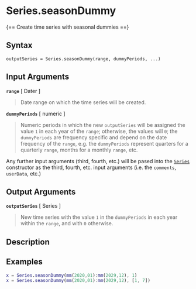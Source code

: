 # Series.seasonDummy

{== Create time series with seasonal dummies ==}


## Syntax

    outputSeries = Series.seasonDummy(range, dummyPeriods, ...)


## Input Arguments

__`range`__ [ Dater ]
>
> Date range on which the time series will be created.
>

__`dummyPeriods`__ [ numeric ]
>
> Numeric periods in which the new `outputSeries` will be assigned the
> value `1` in each year of the `range`; otherwise, the values will `0`;
> the `dummyPeriods` are frequency specific and depend on the date
> frequency of the `range`, e.g. the `dummyPeriods` represent quarters for
> a quarterly `range`, months for a monthly `range`, etc.
>

Any further input arguments (third, fourth, etc.) will be pased into the
[`Series`](Series.md) constructor as the third, fourth, etc. input arguments (i.e.
the `comments`, `userData`, etc.)


## Output Arguments

__`outputSeries`__ [ Series ]
>
> New time series with the value `1` in the `dummyPeriods` in each year
> within the `range`, and with `0` otherwise.
>

## Description


## Examples

```matlab
x = Series.seasonDummy(mm(2020,01):mm(2029,12), 1)
x = Series.seasonDummy(mm(2020,01):mm(2029,12), [1, 7])
```

